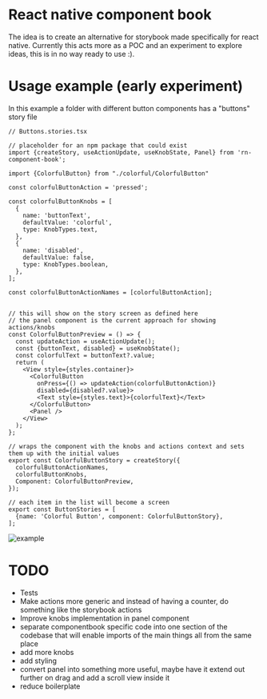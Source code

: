 # React native component book

The idea is to create an alternative for storybook made specifically for react native. Currently this acts more as a POC and an experiment to explore ideas, this is in no way ready to use :).


# Usage example (early experiment)

In this example a folder with different button components has a "buttons" story file


```
// Buttons.stories.tsx

// placeholder for an npm package that could exist
import {createStory, useActionUpdate, useKnobState, Panel} from 'rn-component-book';

import {ColorfulButton} from "./colorful/ColorfulButton"

const colorfulButtonAction = 'pressed';

const colorfulButtonKnobs = [
  {
    name: 'buttonText',
    defaultValue: 'colorful',
    type: KnobTypes.text,
  },
  {
    name: 'disabled',
    defaultValue: false,
    type: KnobTypes.boolean,
  },
];

const colorfulButtonActionNames = [colorfulButtonAction];


// this will show on the story screen as defined here
// the panel component is the current approach for showing actions/knobs
const ColorfulButtonPreview = () => {
  const updateAction = useActionUpdate();
  const {buttonText, disabled} = useKnobState();
  const colorfulText = buttonText?.value;
  return (
    <View style={styles.container}>
      <ColorfulButton
        onPress={() => updateAction(colorfulButtonAction)}
        disabled={disabled?.value}>
        <Text style={styles.text}>{colorfulText}</Text>
      </ColorfulButton>
      <Panel />
    </View>
  );
};

// wraps the component with the knobs and actions context and sets them up with the initial values
export const ColorfulButtonStory = createStory({
  colorfulButtonActionNames,
  colorfulButtonKnobs,
  Component: ColorfulButtonPreview,
});

// each item in the list will become a screen
export const ButtonStories = [
  {name: 'Colorful Button', component: ColorfulButtonStory},
];

```

![example](https://media.giphy.com/media/TJguR1LloqSAdzpguK/giphy.gif)


# TODO

- Tests
- Make actions more generic and instead of having a counter, do something like the storybook actions
- Improve knobs implementation in panel component
- separate componentbook specific code into one section of the codebase that will enable imports of the main things all from the same place
- add more knobs
- add styling
- convert panel into something more useful, maybe have it extend out further on drag and add a scroll view inside it
- reduce boilerplate
